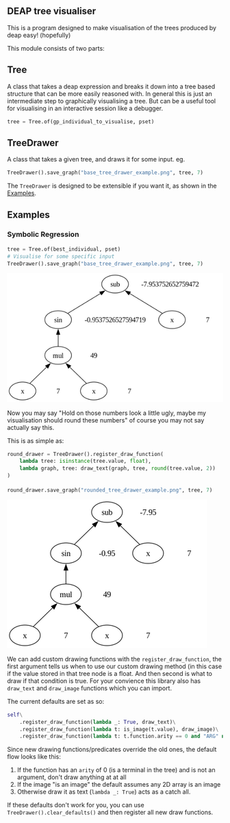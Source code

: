 ## DEAP tree visualiser
This is a program designed to make visualisation of the trees produced by deap easy! (hopefully)

This module consists of two parts:
## Tree
A class that takes a deap expression and breaks it down into a tree based structure that can be more easily reasoned with. In general this is just an intermediate step to graphically visualising a tree. But can be a useful tool for visualising in an interactive session like a debugger.
```python
tree = Tree.of(gp_individual_to_visualise, pset)
```
## TreeDrawer
A class that takes a given tree, and draws it for some input. eg.
```python
TreeDrawer().save_graph("base_tree_drawer_example.png", tree, 7)
```
The `TreeDrawer` is designed to be extensible if you want it, as shown in the [Examples](##examples).

## Examples
### Symbolic Regression
```python
tree = Tree.of(best_individual, pset)
# Visualise for some specific input
TreeDrawer().save_graph("base_tree_drawer_example.png", tree, 7)
```
![drawing symbolic regression without any changes, for the input 7](./examples/base_tree_drawer_example.png)

Now you may say "Hold on those numbers look a little ugly, maybe my visualisation should round these numbers" of course you may not say actually say this.

This is as simple as:
```python
round_drawer = TreeDrawer().register_draw_function(
    lambda tree: isinstance(tree.value, float),
    lambda graph, tree: draw_text(graph, tree, round(tree.value, 2))
)

round_drawer.save_graph("rounded_tree_drawer_example.png", tree, 7)
```
![drawing symbolic regression with rounding, for the input 7](./examples/rounded_tree_drawer_example.png)

We can add custom drawing functions with the `register_draw_function`, the first argument tells us when to use our custom drawing method (in this case if the value stored in that tree node is a float. And then second is what to draw if that condition is true. For your convience this library also has `draw_text` and `draw_image` functions which you can import.

The current defaults are set as so:
```python
self\
    .register_draw_function(lambda _: True, draw_text)\
    .register_draw_function(lambda t: is_image(t.value), draw_image)\
    .register_draw_function(lambda t: t.function.arity == 0 and "ARG" not in t.function.name, lambda *_: None)
```
Since new drawing functions/predicates override the old ones, the default flow looks like this:
1. If the function has an `arity` of 0 (is a terminal in the tree) and is not an argument, don't draw anything at at all
2. If the image "is an image" the default assumes any 2D array is an image
3. Otherwise draw it as text (`lambda _: True`) acts as a catch all.

If these defaults don't work for you, you can use `TreeDrawer().clear_defaults()` and then register all new draw functions.
